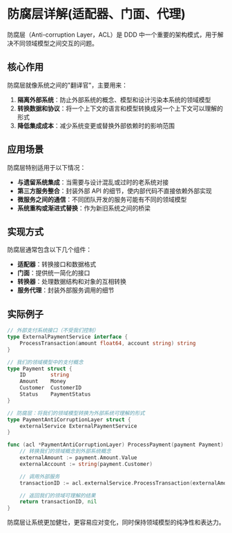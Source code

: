 # 防腐层详解(适配器、门面、代理)

防腐层（Anti-corruption Layer，ACL）是 DDD 中一个重要的架构模式，用于解决不同领域模型之间交互的问题。

## 核心作用

防腐层就像系统之间的"翻译官"，主要用来：

1. **隔离外部系统**：防止外部系统的概念、模型和设计污染本系统的领域模型
2. **转换数据和协议**：将一个上下文的语言和模型转换成另一个上下文可以理解的形式
3. **降低集成成本**：减少系统变更或替换外部依赖时的影响范围

## 应用场景

防腐层特别适用于以下情况：

- **与遗留系统集成**：当需要与设计混乱或过时的老系统对接
- **第三方服务整合**：封装外部 API 的细节，使内部代码不直接依赖外部实现
- **微服务之间的通信**：不同团队开发的服务可能有不同的领域模型
- **系统重构或渐进式替换**：作为新旧系统之间的桥梁

## 实现方式

防腐层通常包含以下几个组件：

- **适配器**：转换接口和数据格式
- **门面**：提供统一简化的接口
- **转换器**：处理数据结构和对象的互相转换
- **服务代理**：封装外部服务调用的细节

## 实际例子

```go
// 外部支付系统接口（不受我们控制）
type ExternalPaymentService interface {
    ProcessTransaction(amount float64, account string) string
}

// 我们的领域模型中的支付概念
type Payment struct {
    ID        string
    Amount    Money
    Customer  CustomerID
    Status    PaymentStatus
}

// 防腐层：将我们的领域模型转换为外部系统可理解的形式
type PaymentAntiCorruptionLayer struct {
    externalService ExternalPaymentService
}

func (acl *PaymentAntiCorruptionLayer) ProcessPayment(payment Payment) (string, error) {
    // 转换我们的领域概念到外部系统概念
    externalAmount := payment.Amount.Value
    externalAccount := string(payment.Customer)

    // 调用外部服务
    transactionID := acl.externalService.ProcessTransaction(externalAmount, externalAccount)

    // 返回我们的领域可理解的结果
    return transactionID, nil
}
```

防腐层让系统更加健壮，更容易应对变化，同时保持领域模型的纯净性和表达力。
